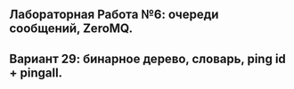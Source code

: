 ## Лабораторная Работа №6: очереди сообщений, ZeroMQ. 
## Вариант 29: бинарное дерево, словарь, ping id + pingall.

